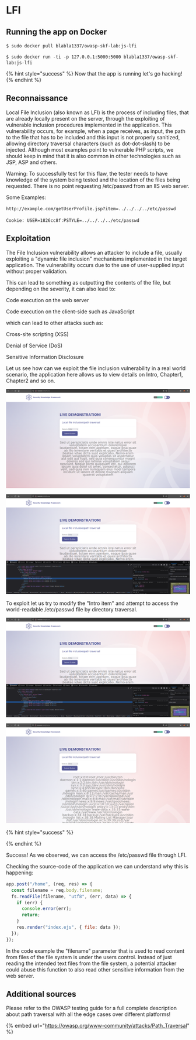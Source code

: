 # LFI

## Running the app on Docker

```
$ sudo docker pull blabla1337/owasp-skf-lab:js-lfi
```

```
$ sudo docker run -ti -p 127.0.0.1:5000:5000 blabla1337/owasp-skf-lab:js-lfi
```

{% hint style="success" %}
Now that the app is running let's go hacking!
{% endhint %}

## Reconnaissance

Local File Inclusion (also known as LFI) is the process of including files, that are already locally present on the server, through the exploiting of vulnerable inclusion procedures implemented in the application. This vulnerability occurs, for example, when a page receives, as input, the path to the file that has to be included and this input is not properly sanitized, allowing directory traversal characters (such as dot-dot-slash) to be injected. Although most examples point to vulnerable PHP scripts, we should keep in mind that it is also common in other technologies such as JSP, ASP and others.

Warning: To successfully test for this flaw, the tester needs to have knowledge of the system being tested and the location of the files being requested. There is no point requesting /etc/passwd from an IIS web server.

Some Examples:

```
http://example.com/getUserProfile.jsp?item=../../../../etc/passwd

Cookie: USER=1826cc8f:PSTYLE=../../../../etc/passwd
```

## Exploitation

The File Inclusion vulnerability allows an attacker to include a file, usually exploiting a "dynamic file inclusion" mechanisms implemented in the target application. The vulnerability occurs due to the use of user-supplied input without proper validation.

This can lead to something as outputting the contents of the file, but depending on the severity, it can also lead to:

Code execution on the web server

Code execution on the client-side such as JavaScript

which can lead to other attacks such as:

Cross-site scripting (XSS)

Denial of Service (DoS)

Sensitive Information Disclosure

Let us see how can we exploit the file inclusion vulnerability in a real world scenario, the application here allows us to view details on Intro, Chapter1, Chapter2 and so on.

![](https://raw.githubusercontent.com/blabla1337/skf-labs/master/.gitbook/assets/python/LFI/1.png)

![](https://raw.githubusercontent.com/blabla1337/skf-labs/master/.gitbook/assets/python/LFI/2.png)

To exploit let us try to modify the "Intro item" and attempt to access the world-readable /etc/passwd file by directory traversal.

![](https://raw.githubusercontent.com/blabla1337/skf-labs/master/.gitbook/assets/python/LFI/3.png)

![](https://raw.githubusercontent.com/blabla1337/skf-labs/master/.gitbook/assets/python/LFI/4.png)

{% hint style="success" %}

{% endhint %}

Success! As we observed, we can access the /etc/passwd file through LFI.

Checking the source-code of the application we can understand why this is happening:

```javascript
app.post("/home", (req, res) => {
  const filename = req.body.filename;
  fs.readFile(filename, "utf8", (err, data) => {
    if (err) {
      console.error(err);
      return;
    }
    res.render("index.ejs", { file: data });
  });
});
```

In the code example the "filename" parameter that is used to read content from files of the file system is under the users control. Instead of just reading the intended text files from the file system, a potential attacker could abuse this function to also read other sensitive information from the web server.

## Additional sources

Please refer to the OWASP testing guide for a full complete description about path traversal with all the edge cases over different platforms!

{% embed url="https://owasp.org/www-community/attacks/Path_Traversal" %}
